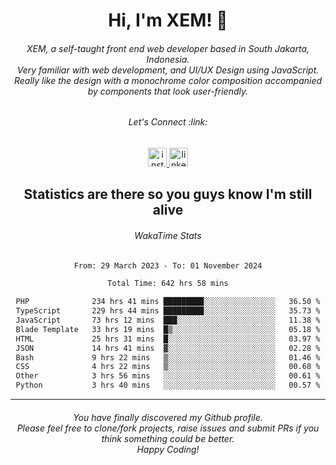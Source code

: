 <h1 align="center">Hi, I'm XEM! <span class="wave">👋</span></h1>

<h6 align="center">XEM, a self-taught front end web developer based in South Jakarta, Indonesia.<br>Very familiar with web development, and UI/UX Design using JavaScript.<br>Really like the design with a monochrome color composition accompanied by components that look user-friendly.</h6>

<div align="center">
  <h6>
    <i>Let's Connect :link:</i>
  </h6>
  <a href="https://instagram.com/ensayiti" target="_blank">
    <img src="https://img.shields.io/static/v1?message=Instagram&logo=instagram&label=&color=E4405F&logoColor=white&labelColor=&style=for-the-badge" height="30" alt="instagram logo"  />
  </a>
  <a href="https://www.linkedin.com/in/samuel-andika-94616625b/" target="_blank">
    <img src="https://img.shields.io/static/v1?message=LinkedIn&logo=linkedin&label=&color=0077B5&logoColor=white&labelColor=&style=for-the-badge" height="30" alt="linkedin logo"  />
  </a>
</div>

<h2 align="center">Statistics are there so you guys know I'm still alive</h1>

<div align="center">
  
  <h6>WakaTime Stats</h6>
  <!--START_SECTION:waka-->

```txt
From: 29 March 2023 - To: 01 November 2024

Total Time: 642 hrs 58 mins

PHP              234 hrs 41 mins █████████░░░░░░░░░░░░░░░░   36.50 %
TypeScript       229 hrs 44 mins █████████░░░░░░░░░░░░░░░░   35.73 %
JavaScript       73 hrs 12 mins  ███░░░░░░░░░░░░░░░░░░░░░░   11.38 %
Blade Template   33 hrs 19 mins  █▒░░░░░░░░░░░░░░░░░░░░░░░   05.18 %
HTML             25 hrs 31 mins  █░░░░░░░░░░░░░░░░░░░░░░░░   03.97 %
JSON             14 hrs 41 mins  ▓░░░░░░░░░░░░░░░░░░░░░░░░   02.28 %
Bash             9 hrs 22 mins   ▒░░░░░░░░░░░░░░░░░░░░░░░░   01.46 %
CSS              4 hrs 22 mins   ▒░░░░░░░░░░░░░░░░░░░░░░░░   00.68 %
Other            3 hrs 56 mins   ░░░░░░░░░░░░░░░░░░░░░░░░░   00.61 %
Python           3 hrs 40 mins   ░░░░░░░░░░░░░░░░░░░░░░░░░   00.57 %
```

<!--END_SECTION:waka-->
</div>

---

<h6 align="center">
  You have finally discovered my Github profile.
  <br>
  Please feel free to clone/fork projects, raise issues and submit PRs if you think something could be better.
  <br>
  <i>Happy Coding!</i>
</h6>
